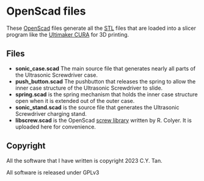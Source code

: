 # OpenScad files

These [OpenScad](https://openscad.org/) files generate all the [STL](https://github.com/cytan299/Ultrasonic_Screwdriver/tree/main/STL) files that are loaded into a slicer program like the  [Ultimaker CURA](https://ultimaker.com/software/ultimaker-cura/) for 3D printing.

## Files
* **sonic_case.scad** The main source file that generates nearly all parts of the Ultrasonic Screwdriver case.
* **push_button.scad** The pushbutton that releases the spring to allow the inner case structure of the Ultrasonic Screwdriver to slide.
* **spring.scad** is the spring mechanism that holds the inner case
  structure open when it is extended out of the outer case.
* **sonic_stand.scad** is the source file that generates the
  Ultrasonic Screwdriver charging stand.
* **libscrew.scad** is the OpenScad [screw library](https://www.thingiverse.com/thing:1686322) written by R. Colyer. It is uploaded here for convenience.

## Copyright

All the software that I have written is copyright 2023 C.Y. Tan.

All software is released under GPLv3





 
